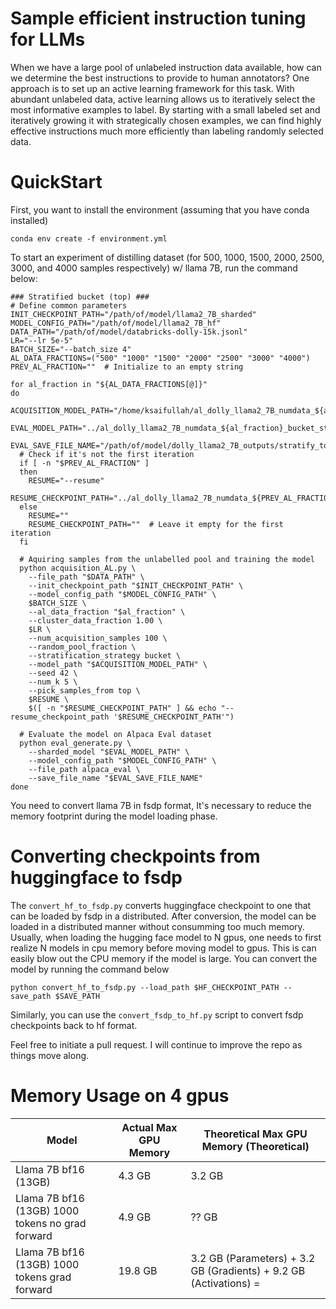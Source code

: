 # Sample efficient instruction tuning for LLMs
When we have a large pool of unlabeled instruction data available, how can we determine the best instructions to provide to human annotators? One approach is to set up an active learning framework for this task. With abundant unlabeled data, active learning allows us to iteratively select the most informative examples to label. By starting with a small labeled set and iteratively growing it with strategically chosen examples, we can find highly effective instructions much more efficiently than labeling randomly selected data.

# QuickStart
First, you want to install the environment (assuming that you have conda installed)

`conda env create -f environment.yml`

To start an experiment of distilling dataset (for 500, 1000, 1500, 2000, 2500, 3000, and 4000 samples respectively) w/ llama 7B, run the command below:

```shell
### Stratified bucket (top) ###
# Define common parameters
INIT_CHECKPOINT_PATH="/path/of/model/llama2_7B_sharded"
MODEL_CONFIG_PATH="/path/of/model/llama2_7B_hf"
DATA_PATH="/path/of/model/databricks-dolly-15k.jsonl"
LR="--lr 5e-5"
BATCH_SIZE="--batch_size 4"
AL_DATA_FRACTIONS=("500" "1000" "1500" "2000" "2500" "3000" "4000")
PREV_AL_FRACTION=""  # Initialize to an empty string

for al_fraction in "${AL_DATA_FRACTIONS[@]}"
do
  ACQUISITION_MODEL_PATH="/home/ksaifullah/al_dolly_llama2_7B_numdata_${al_fraction}_bucket_stratify_5_top_forward_ppl"
  EVAL_MODEL_PATH="../al_dolly_llama2_7B_numdata_${al_fraction}_bucket_stratify_5_top_forward_ppl_sharded"
  EVAL_SAVE_FILE_NAME="/path/of/model/dolly_llama2_7B_outputs/stratify_top/al_dolly_llama2_7B_numdata_${al_fraction}_bucket_stratify_5_top_forward_ppl_seed42.json"
  # Check if it's not the first iteration
  if [ -n "$PREV_AL_FRACTION" ]
  then
    RESUME="--resume"
    RESUME_CHECKPOINT_PATH="../al_dolly_llama2_7B_numdata_${PREV_AL_FRACTION}_bucket_stratify_5_top_forward_ppl_sharded"
  else
    RESUME=""
    RESUME_CHECKPOINT_PATH=""  # Leave it empty for the first iteration
  fi
  
  # Aquiring samples from the unlabelled pool and training the model
  python acquisition_AL.py \
    --file_path "$DATA_PATH" \
    --init_checkpoint_path "$INIT_CHECKPOINT_PATH" \
    --model_config_path "$MODEL_CONFIG_PATH" \
    $BATCH_SIZE \
    --al_data_fraction "$al_fraction" \
    --cluster_data_fraction 1.00 \
    $LR \
    --num_acquisition_samples 100 \
    --random_pool_fraction \
    --stratification_strategy bucket \
    --model_path "$ACQUISITION_MODEL_PATH" \
    --seed 42 \
    --num_k 5 \
    --pick_samples_from top \
    $RESUME \
    $([ -n "$RESUME_CHECKPOINT_PATH" ] && echo "--resume_checkpoint_path '$RESUME_CHECKPOINT_PATH'")

  # Evaluate the model on Alpaca Eval dataset
  python eval_generate.py \
    --sharded_model "$EVAL_MODEL_PATH" \
    --model_config_path "$MODEL_CONFIG_PATH" \
    --file_path alpaca_eval \
    --save_file_name "$EVAL_SAVE_FILE_NAME"
done
```

You need to convert llama 7B in fsdp format, It's necessary to reduce the memory footprint during the model loading phase.

# Converting checkpoints from huggingface to fsdp

The `convert_hf_to_fsdp.py` converts huggingface checkpoint to one that can be loaded by fsdp in a distributed. After conversion, the model can be loaded in a distributed manner without consumming too much memory. Usually, when loading the hugging face model to N gpus, one needs to first realize N models in cpu memory before moving model to gpus. This is can easily blow out the CPU memory if the model is large. You can convert the model by running the command below

```python convert_hf_to_fsdp.py --load_path $HF_CHECKPOINT_PATH --save_path $SAVE_PATH ```

Similarly, you can use the `convert_fsdp_to_hf.py` script to convert fsdp checkpoints back to hf format.

Feel free to initiate a pull request. I will continue to improve the repo as things move along.

# Memory Usage on 4 gpus
| Model         | Actual Max GPU Memory | Theoretical Max GPU Memory (Theoretical) |
| ------------- | ---------- | ----------- | 
| Llama 7B bf16 (13GB) | 4.3 GB    |  3.2 GB    |
| Llama 7B bf16 (13GB) 1000 tokens no grad forward | 4.9 GB    |  ?? GB    | 
| Llama 7B bf16 (13GB) 1000 tokens grad forward | 19.8 GB    |  3.2 GB (Parameters) + 3.2 GB (Gradients) + 9.2 GB (Activations) =   | 


